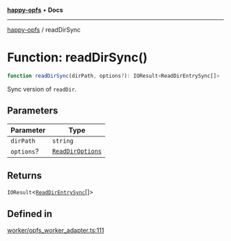 [**happy-opfs**](../README.md) • **Docs**

***

[happy-opfs](../README.md) / readDirSync

# Function: readDirSync()

```ts
function readDirSync(dirPath, options?): IOResult<ReadDirEntrySync[]>
```

Sync version of `readDir`.

## Parameters

| Parameter | Type |
| ------ | ------ |
| `dirPath` | `string` |
| `options`? | [`ReadDirOptions`](../interfaces/ReadDirOptions.md) |

## Returns

`IOResult`\<[`ReadDirEntrySync`](../interfaces/ReadDirEntrySync.md)[]\>

## Defined in

[worker/opfs\_worker\_adapter.ts:111](https://github.com/JiangJie/happy-opfs/blob/41bfb9280ee562c4a8708809308f96d116edb112/src/worker/opfs_worker_adapter.ts#L111)
